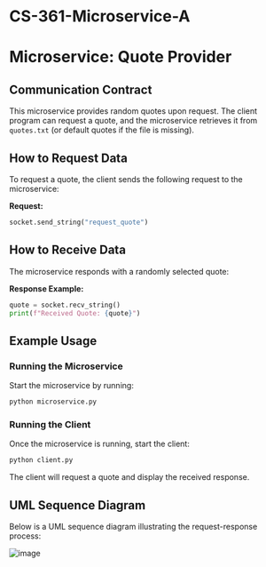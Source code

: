 # CS-361-Microservice-A

# Microservice: Quote Provider

## Communication Contract
This microservice provides random quotes upon request. The client program can request a quote, and the microservice retrieves it from `quotes.txt` (or default quotes if the file is missing).

## How to Request Data
To request a quote, the client sends the following request to the microservice:

**Request:**
```python
socket.send_string("request_quote")
```

## How to Receive Data
The microservice responds with a randomly selected quote:

**Response Example:**
```python
quote = socket.recv_string()
print(f"Received Quote: {quote}")
```

## Example Usage

### Running the Microservice
Start the microservice by running:
```bash
python microservice.py
```

### Running the Client
Once the microservice is running, start the client:
```bash
python client.py
```
The client will request a quote and display the received response.

## UML Sequence Diagram
Below is a UML sequence diagram illustrating the request-response process:

![image](https://github.com/user-attachments/assets/f733e2f9-8174-4f8f-8069-fae7e36d3044)
